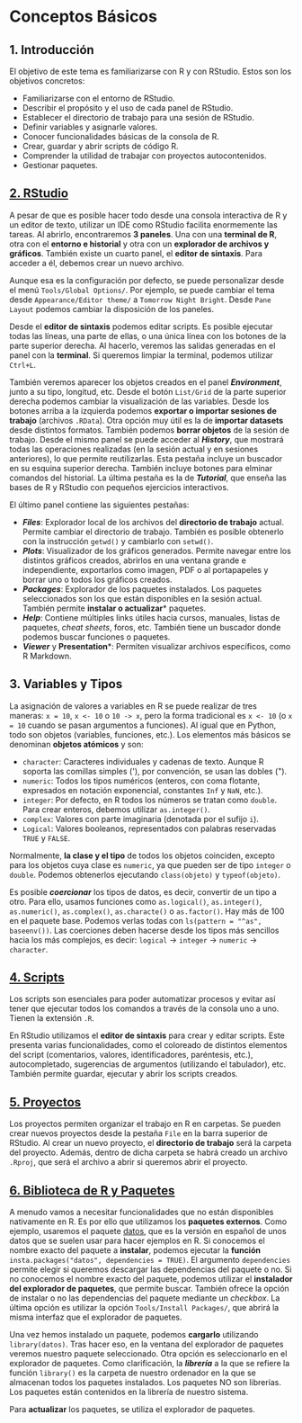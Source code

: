 # Conceptos Básicos
## 1. Introducción
El objetivo de este tema es familiarizarse con R y con RStudio. Estos son los objetivos concretos:
- Familiarizarse con el entorno de RStudio.
- Describir el propósito y el uso de cada panel de RStudio.
- Establecer el directorio de trabajo para una sesión de RStudio.
- Definir variables y asignarle valores.
- Conocer funcionalidades básicas de la consola de R.
- Crear, guardar y abrir scripts de código R.
- Comprender la utilidad de trabajar con proyectos autocontenidos.
- Gestionar paquetes.

## [2. RStudio](https://unir.cloud.panopto.eu/Panopto/Pages/Viewer.aspx?id=aa800c11-0d46-4efc-9d3c-af170096fbc3)
A pesar de que es posible hacer todo desde una consola interactiva de R y un editor de texto, utilizar un IDE como RStudio facilita enormemente las tareas. Al abrirlo, encontraremos **3 paneles**. Una con una **terminal de R**, otra con el **entorno e historial** y otra con un **explorador de archivos y gráficos**. También existe un cuarto panel, el **editor de sintaxis**. Para acceder a él, debemos crear un nuevo archivo.

Aunque esa es la configuración por defecto, se puede personalizar desde el menú `Tools/Global Options/`. Por ejemplo, se puede cambiar el tema desde `Appearance/Editor theme/` a `Tomorrow Night Bright`. Desde `Pane Layout` podemos cambiar la disposición de los paneles.

Desde el **editor de sintaxis** podemos editar scripts. Es posible ejecutar todas las líneas, una parte de ellas, o una única línea con los botones de la parte superior derecha. Al hacerlo, veremos las salidas generadas en el panel con la **terminal**. Si queremos limpiar la terminal, podemos utilizar `Ctrl+L`.

También veremos aparecer los objetos creados en el panel ***Environment***, junto a su tipo, longitud, etc. Desde el botón `List/Grid` de la parte superior derecha podemos cambiar la visualización de las variables. Desde los botones arriba a la izquierda podemos **exportar o importar sesiones de trabajo** (archivos `.RData`). Otra opción muy útil es la de **importar datasets** desde distintos formatos. También podemos **borrar objetos** de la sesión de trabajo. Desde el mismo panel se puede acceder al ***History***, que mostrará todas las operaciones realizadas (en la sesión actual y en sesiones anteriores), lo que permite reutilizarlas. Esta pestaña incluye un buscador en su esquina superior derecha. También incluye botones para elminar comandos del historial. La última pestaña es la de ***Tutorial***, que enseña las bases de R y RStudio con pequeños ejercicios interactivos.

El último panel contiene las siguientes pestañas:
- ***Files***: Explorador local de los archivos del **directorio de trabajo** actual. Permite cambiar el directorio de trabajo. También es posible obtenerlo con la instrucción `getwd()` y cambiarlo con `setwd()`.
- ***Plots***: Visualizador de los gráficos generados. Permite navegar entre los distintos gráficos creados, abrirlos en una ventana grande e independiente, exportarlos como imagen, PDF o al portapapeles y borrar uno o todos los gráficos creados.
- ***Packages***: Explorador de los paquetes instalados. Los paquetes seleccionados son los que están disponibles en la sesión actual. También permite **instalar o actualizar*** paquetes.
- ***Help***: Contiene múltiples links útiles hacia cursos, manuales, listas de paquetes, *cheat sheets*, foros, etc. También tiene un buscador donde podemos buscar funciones o paquetes.
- ***Viewer*** y **Presentation***: Permiten visualizar archivos específicos, como R Markdown.

## 3. Variables y Tipos
La asignación de valores a variables en R se puede realizar de tres maneras: `x = 10`, `x <- 10` o `10 -> x`, pero la forma tradicional es `x <- 10` (o `x = 10` cuando se pasan argumentos a funciones). Al igual que en Python, todo son objetos (variables, funciones, etc.). Los elementos más básicos se denominan **objetos atómicos** y son:
- `character`: Caracteres individuales y cadenas de texto. Aunque R soporta las comillas simples ('), por convención, se usan las dobles (").
- `numeric`: Todos los tipos numéricos (enteros, con coma flotante, expresados en notación exponencial, constantes `Inf` y `NaN`, etc.).
- `integer`: Por defecto, en R todos los números se tratan como `double`. Para crear enteros, debemos utilizar `as.integer()`.
- `complex`: Valores con parte imaginaria (denotada por el sufijo `i`).
- `Logical`: Valores booleanos, representados con palabras reservadas `TRUE` y `FALSE`.

Normalmente, **la clase y el tipo** de todos los objetos coinciden, excepto para los objetos cuya clase es `numeric`, ya que pueden ser de tipo `integer` o `double`. Podemos obtenerlos ejecutando `class(objeto)` y `typeof(objeto)`.

Es posible ***coercionar*** los tipos de datos, es decir, convertir de un tipo a otro. Para ello, usamos funciones como `as.logical()`, `as.integer()`, `as.numeric()`, `as.complex()`, `as.characte()` o `as.factor()`. Hay más de 100 en el paquete base. Podemos verlas todas con `ls(pattern = "^as", baseenv())`. Las coerciones deben hacerse desde los tipos más sencillos hacia los más complejos, es decir: `logical` -> `integer` -> `numeric` -> `character`.

## [4. Scripts](https://unir.cloud.panopto.eu/Panopto/Pages/Viewer.aspx?id=b04c2716-119e-4be3-90d9-af1800c0d7a9)
Los scripts son esenciales para poder automatizar procesos y evitar así tener que ejecutar todos los comandos a través de la consola uno a uno. Tienen la extensión `.R`.

En RStudio utilizamos el **editor de sintaxis** para crear y editar scripts. Este presenta varias funcionalidades, como el coloreado de distintos elementos del script (comentarios, valores, identificadores, paréntesis, etc.), autocompletado, sugerencias de argumentos (utilizando el tabulador), etc. También permite guardar, ejecutar y abrir los scripts creados.

## [5. Proyectos](https://unir.cloud.panopto.eu/Panopto/Pages/Viewer.aspx?id=335d7c45-9231-45cb-9552-af1800cdf339)
Los proyectos permiten organizar el trabajo en R en carpetas. Se pueden crear nuevos proyectos desde la pestaña `File` en la barra superior de RStudio. Al crear un nuevo proyecto, el **directorio de trabajo** será la carpeta del proyecto. Además, dentro de dicha carpeta se habrá creado un archivo `.Rproj`, que será el archivo a abrir si queremos abrir el proyecto.

## [6. Biblioteca de R y Paquetes](https://unir.cloud.panopto.eu/Panopto/Pages/Viewer.aspx?id=a350a466-bd71-4f37-a3e8-af19009fbd7a)
A menudo vamos a necesitar funcionalidades que no están disponibles nativamente en R. Es por ello que utilizamos los **paquetes externos**. Como ejemplo, usaremos el paquete [datos](https://cran.r-project.org/web/packages/datos/readme/README.html), que es la versión en español de unos datos que se suelen usar para hacer ejemplos en R. Si conocemos el nombre exacto del paquete a **instalar**, podemos ejecutar la **función** `insta.packages("datos", dependencies = TRUE)`. El argumento `dependencies` permite elegir si queremos descargar las dependencias del paquete o no. Si no conocemos el nombre exacto del paquete, podemos utilizar el **instalador del explorador de paquetes**, que permite buscar. También ofrece la opción de instalar o no las dependencias del paquete mediante un *checkbox*. La última opción es utilizar la opción `Tools/Install Packages/`, que abrirá la misma interfaz que el explorador de paquetes.

Una vez hemos instalado un paquete, podemos **cargarlo** utilizando `library(datos)`. Tras hacer eso, en la ventana del explorador de paquetes veremos nuestro paquete seleccionado. Otra opción es seleccionarlo en el explorador de paquetes. Como clarificación, la ***librería*** a la que se refiere la función `library()` es la carpeta de nuestro ordenador en la que se almacenan todos los paquetes instalados. Los paquetes NO son librerías. Los paquetes están contenidos en la librería de nuestro sistema.

Para **actualizar** los paquetes, se utiliza el explorador de paquetes.
